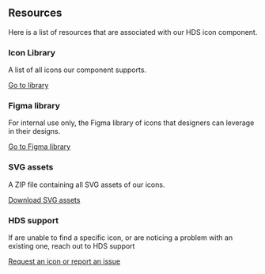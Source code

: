 ## Resources
Here is a list of resources that are associated with our HDS icon component.

### Icon Library
A list of all icons our component supports.

[Go to library](/icons/library)

### Figma library
For internal use only, the Figma library of icons that designers can leverage in their designs.

[Go to Figma library](https://www.figma.com/file/TLnoT5AYQfy3tZ0H68BgOr/Flight-Icons?node-id=164%3A0&t=bWFdjHgfV6aLQjep-1)

### SVG assets
A ZIP file containing all SVG assets of our icons.

[Download SVG assets](/assets/zip/flight-icons-svg.zip)

### HDS support
If are unable to find a specific icon, or are noticing a problem with an existing one, reach out to HDS support 

[Request an icon or report an issue](https://go.hashi.co/hds-support)